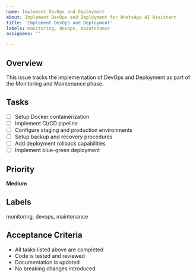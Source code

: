 ```yaml
---
name: Implement DevOps and Deployment
about: Implement DevOps and Deployment for WhatsApp AI Assistant
title: 'Implement DevOps and Deployment'
labels: monitoring, devops, maintenance
assignees: ''

---
```


## Overview
This issue tracks the implementation of DevOps and Deployment as part of the Monitoring and Maintenance phase.

## Tasks
- [ ] Setup Docker containerization
- [ ] Implement CI/CD pipeline
- [ ] Configure staging and production environments
- [ ] Setup backup and recovery procedures
- [ ] Add deployment rollback capabilities
- [ ] Implement blue-green deployment

## Priority
**Medium**

## Labels
monitoring, devops, maintenance

## Acceptance Criteria
- All tasks listed above are completed
- Code is tested and reviewed
- Documentation is updated
- No breaking changes introduced

